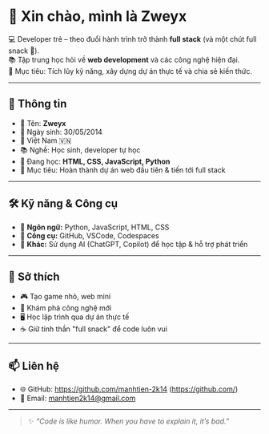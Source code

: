 # 👋 Xin chào, mình là Zweyx  

💻 Developer trẻ – theo đuổi hành trình trở thành **full stack** (và một chút full snack 🍫).  
📚 Tập trung học hỏi về **web development** và các công nghệ hiện đại.  
🚀 Mục tiêu: Tích lũy kỹ năng, xây dựng dự án thực tế và chia sẻ kiến thức.  

---

## 👤 Thông tin
- 🧑 Tên: **Zweyx**  
- 🎂 Ngày sinh: 30/05/2014
- 📍 Việt Nam 🇻🇳  
- 📚 Nghề: Học sinh, developer tự học  
- 🌱 Đang học: **HTML, CSS, JavaScript, Python**  
- 🎯 Mục tiêu: Hoàn thành dự án web đầu tiên & tiến tới full stack  

---

## 🛠 Kỹ năng & Công cụ
- 🔹 **Ngôn ngữ:** Python, JavaScript, HTML, CSS  
- 🔹 **Công cụ:** GitHub, VSCode, Codespaces  
- 🔹 **Khác:** Sử dụng AI (ChatGPT, Copilot) để học tập & hỗ trợ phát triển  

---

## 🌟 Sở thích
- 🎮 Tạo game nhỏ, web mini  
- 📖 Khám phá công nghệ mới  
- 🖥 Học lập trình qua dự án thực tế  
- ☕ Giữ tinh thần "full snack" để code luôn vui  

---

## 📫 Liên hệ
- 🌐 GitHub: https://github.com/manhtien-2k14 (https://github.com/) 
- 💬 Email: manhtien2k14@gmail.com

---

> ✨ *“Code is like humor. When you have to explain it, it’s bad.”*  


